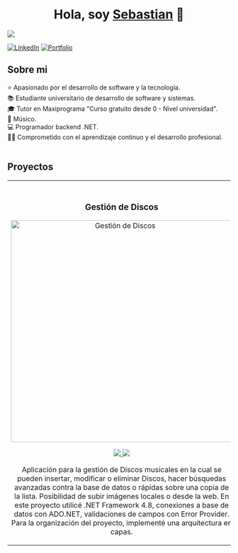<div align="center">
<h1 align="center">Hola, soy <a href="https://aristi.dev">Sebastian</a> 👋</h1>
</div>
<img src="https://i.imgur.com/wCYKqto.png">

[![LinkedIn](https://img.shields.io/badge/-LinkedIn-blue?style=flat-square&logo=linkedin)](https://www.linkedin.com/in/sebastiandte/)
[![Portfolio](https://img.shields.io/badge/Portfolio-Ver-5C2D91?labelColor=5C2D91&color=6c757d)](https://sebastiandte.github.io/Portfolio/)







## Sobre mi

⭐ Apasionado por el desarrollo de software y la tecnología. <br>
📚 Estudiante universitario de desarrollo de software y sistemas. <br>
🎓 Tutor en Maxiprograma "Curso gratuito desde 0 - Nivel universidad". <br>
🎵 Músico. <br>
💻 Programador backend .NET. <br>
🧑‍🏫 Comprometido con el aprendizaje continuo y el desarrollo profesional. <br>
<br>

## Proyectos
<table>
<tr>
<td width="50%">
 <br>
<h3 align="center">Gestión de Discos</h3>
<div align="center">
<a href="https://github.com/SebastianDte/Discos" target="_blank"><img src="https://i.imgur.com/0pX2nXS.png" width="500" alt="Gestión de Discos"></a>
<p>
<a href="https://github.com/SebastianDte/Discos" target="_blank">
<img src="https://img.shields.io/badge/CÓDIGO-ff9?style=for-the-badge&logo=github&logoColor=black">
</a>
<a href="" target="_blank">
<img src="https://img.shields.io/badge/-Youtube-green?style=for-the-badge&color=fbfc40">
</a>
</p>
<p>
  Aplicación para la gestión de Discos musicales en la cual se pueden insertar, modificar o eliminar Discos, hacer búsquedas avanzadas contra la base de datos o rápidas sobre una copia de la lista. Posibilidad de subir imágenes locales o desde la web. En este proyecto utilicé .NET Framework 4.8, conexiones a base de datos con ADO.NET, validaciones de campos con Error Provider. Para la organización del proyecto, implementé una arquitectura en capas.
</p>
</div>                                                                               
</td>
<td width="50%">
 <br>       
<h3 align="center">e-commerce</h3>
<div align="center">                                       
<a href="https://github.com/SebastianDte/e-commerce" target="_blank"><img src="https://i.imgur.com/S9b5e7L.png" width="500" alt="Winforms App, e-Commerce"></a>
<br>
<p>
<a href="https://github.com/SebastianDte/e-commerce" target="_blank">
<img src="https://img.shields.io/badge/C%C3%93DIGO-80ffaa?style=for-the-badge&logo=github&logoColor=black">
</a>
<a href="" target="_blank">
<img src="https://img.shields.io/badge/-Youtube-green?style=for-the-badge&color=3fFD7f">
</a>
</p>
Proyecto de e-commerce en proceso de construcción, utilizando .NET Framework. Esta aplicación está siendo diseñada como proyecto personal para la compra y venta de productos en línea. Con características como sistemas de pago seguros, gestión de perfiles de usuario y una interfaz intuitiva. Puedes ir viendo los avances haciendo click en la imagen
</p>
</div>                                                             
</table>                                                                                 



